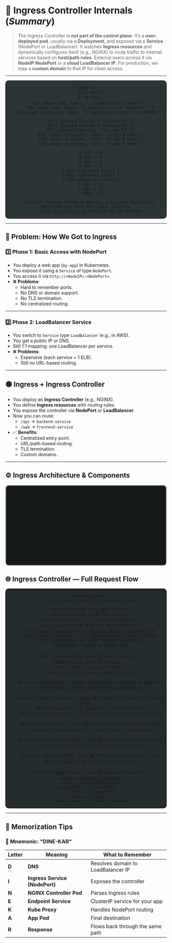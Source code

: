 # 🧠 **Ingress Controller Internals** (_Summary_)

> The Ingress Controller is **not part of the control plane**. It’s a **user-deployed pod**, usually via a **Deployment**, and exposed via a **Service** (NodePort or LoadBalancer). It watches **Ingress resources** and dynamically configures itself (e.g., NGINX) to route traffic to internal services based on **host/path rules**. External users access it via **NodeIP:NodePort** or a **cloud LoadBalancer IP**. For production, we map a **custom domain** to that IP for clean access.

---

<div align="center" style="background-color: #2b3436ff; border-radius: 10px; border: 2px solid">

```mermaid
graph TD
    A([👤 User])
    B[(🌍 DNS)]
    C@{ shape: hex, label: "☁️ LoadBalancer / NodeIP" }
    D@{ shape: hex, label: "🚦 Ingress Service (NodePort)" }
    E@{ shape: processes, label: "⚙️ Ingress Controller Pod (NGINX)" }

    X{{"🚦 Backend Service A (ClusterIP)"}}
    Y{{"🚦 Backend Service B (ClusterIP)"}}
    Z{{"🚦 Backend Service C (ClusterIP)"}}
    X1@{ shape: processes, label: "⚙️ App A Pods" }
    Y1@{ shape: processes, label: "⚙️ App B Pods" }
    Z1@{ shape: processes, label: "⚙️ App C Pods" }

    A e1@--> B
    B e2@--> C
    C e3@--> D
    D e4@--> E
    E e5@-->|Reverse Proxy| X
    E e6@-->|Reverse Proxy| Y
    E e7@-->|Reverse Proxy| Z
    X e8@--> X1
    Y e9@--> Y1
    Z e10@--> Z1

    classDef animate stroke-dasharray: 9,5,stroke-dashoffset: 900,animation: dash 25s linear infinite;
    class e1,e2,e3,e4,e5,e6,e7,e8,e9,e10 animate
```

</div>

---

## 🔴 **Problem: How We Got to Ingress**

### 1️⃣ **Phase 1: Basic Access with NodePort**

- You deploy a web app (`my-app`) in Kubernetes.
- You expose it using a `Service` of type `NodePort`.
- You access it via `http://<NodeIP>:<NodePort>`.
- ❌ **Problems**:
  - Hard to remember ports.
  - No DNS or domain support.
  - No TLS termination.
  - No centralized routing.

---

### 2️⃣ **Phase 2: LoadBalancer Service**

- You switch to `Service` type `LoadBalancer` (e.g., in AWS).
- You get a public IP or DNS.
- Still 1:1 mapping: one LoadBalancer per service.
- ❌ **Problems**:
  - Expensive (each service = 1 ELB).
  - Still no URL-based routing.

---

## 🟢 **Ingress + Ingress Controller**

- You deploy an **Ingress Controller** (e.g., NGINX).
- You define **Ingress resources** with routing rules.
- You expose the controller via **NodePort** or **LoadBalancer**.
- Now you can route:
  - `/api` → `backend-service`
  - `/web` → `frontend-service`
- ✅ **Benefits**:
  - Centralized entry point.
  - URL/path-based routing.
  - TLS termination.
  - Custom domains.

---

## ⚙️ **Ingress Architecture & Components**

<div align="center" style="background-color: #141a19ff;color: #a8a5a5ff; border-radius: 10px; border: 2px solid">

| Component              | Role                                                                   |
| ---------------------- | ---------------------------------------------------------------------- |
| **Ingress Resource**   | YAML object with routing rules (host/path → service)                   |
| **Ingress Controller** | Pod (e.g., NGINX) that watches Ingress resources and configures itself |
| **Ingress Service**    | Exposes the controller pod (NodePort or LoadBalancer)                  |
| **External IP / DNS**  | Optional: maps domain to NodeIP or LoadBalancer IP                     |

</div>

## 🌐 **Ingress Controller — Full Request Flow**

<div align="center" style="background-color: #232b2dff; border-radius: 10px; border: 2px solid">

```mermaid
sequenceDiagram
    title Ingress Controller Request Flow 🌐

    participant User as 👤 User (Browser)
    participant DNS as 🌍 DNS (Domain)
    participant ExtLB as ☁️ External LoadBalancer
    participant Node as 🖥️ Worker Node (NodePort)
    participant IngressSvc as 🚪 Ingress Service (NodePort/LB)
    participant IngressCtrl as 🧭 Ingress Controller Pod (NGINX)
    participant K8sSvc as 🧩 K8s Service (ClusterIP)
    participant AppPod as 📦 App Pod

    Note over User,DNS: Step 1️⃣ User types <br/> https://myapp.example.com/web
    User->>DNS: 🔍 Resolve domain
    DNS->>ExtLB: 📡 Return LoadBalancer IP

    Note over ExtLB,Node: Step 2️⃣ LoadBalancer forwards to NodePort
    ExtLB->>Node: 🔁 Distribute to NodeIP:NodePort

    Note over Node,IngressCtrl: Step 3️⃣ NodePort forwards to Ingress Service
    Node->>IngressSvc: 🚪 NodePort → Ingress Service
    IngressSvc->>IngressCtrl: 📥 Forward to Ingress Controller Pod

    Note over IngressCtrl: Step 4️⃣ Ingress Controller matches path
    IngressCtrl->>IngressCtrl: 🧭 Match /web → frontend-svc

    Note over IngressCtrl,K8sSvc: Step 5️⃣ Route to internal service
    IngressCtrl->>K8sSvc: 🔀 Forward to frontend-svc

    Note over K8sSvc,AppPod: Step 6️⃣ Service load-balances to pod
    K8sSvc->>AppPod: 📦 Route to frontend pod

    Note over AppPod,User: Step 7️⃣ Response flows back
    AppPod-->>K8sSvc: 🔁 Response
    K8sSvc-->>IngressCtrl: 🔁
    IngressCtrl-->>IngressSvc: 🔁
    IngressSvc-->>Node: 🔁
    Node-->>ExtLB: 🔁
    ExtLB-->>User: 🏁 Final response
```

</div>

---

## 🧠 Memorization Tips

### 🔑 Mnemonic: **"DINE-KAR"**

| Letter | Meaning                        | What to Remember                   |
| ------ | ------------------------------ | ---------------------------------- |
| **D**  | **DNS**                        | Resolves domain to LoadBalancer IP |
| **I**  | **Ingress Service (NodePort)** | Exposes the controller             |
| **N**  | **NGINX Controller Pod**       | Parses Ingress rules               |
| **E**  | **Endpoint Service**           | ClusterIP service for your app     |
| **K**  | **Kube Proxy**                 | Handles NodePort routing           |
| **A**  | **App Pod**                    | Final destination                  |
| **R**  | **Response**                   | Flows back through the same path   |
